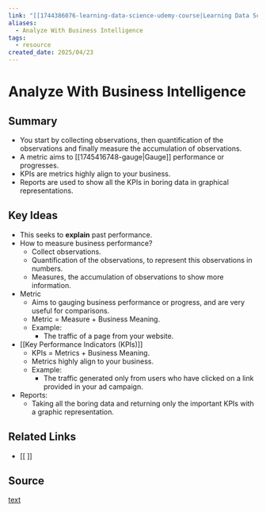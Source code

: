 ```yaml
---
link: "[[1744386076-learning-data-science-udemy-course|Learning Data Science Udemy Course]]"
aliases:
  - Analyze With Business Intelligence
tags:
  - resource
created_date: 2025/04/23
---
```

# Analyze With Business Intelligence
## Summary
- You start by collecting observations, then quantification of the observations and finally measure the accumulation of observations.
- A metric aims to [[1745416748-gauge|Gauge]] performance or progresses.
- KPIs are metrics highly align to your business.
- Reports are used to show all the KPIs in boring data in graphical representations.
## Key Ideas
- This seeks to **explain** past performance.
- How to measure business performance?
	- Collect observations.
	- Quantification of the observations, to represent this observations in numbers.
	- Measures, the accumulation of observations to show more information.
- Metric
	- Aims to gauging business performance or progress, and are very useful for comparisons.
	- Metric = Measure + Business Meaning.
	- Example:
		- The traffic of a page from your website.
- [[Key Performance Indicators (KPIs)]]
	- KPIs = Metrics + Business Meaning.
	- Metrics highly align to your business.
	- Example:
		- The traffic generated only from users who have clicked on a link provided in your ad campaign.
- Reports:
	- Taking all the boring data and returning only the important KPIs with a graphic representation.
## Related Links
- [[ ]]
## Source
[text](url) 